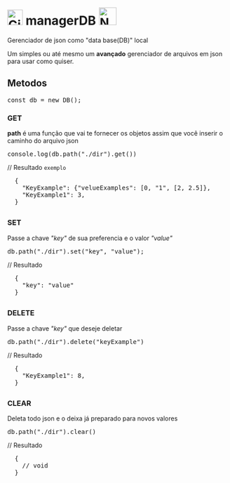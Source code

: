 # [<img src="https://cdn-icons-png.flaticon.com/512/25/25231.png" alt="GitHub" width="35">](https://github.com/dspofu/managerDB) managerDB [<img src="https://upload.wikimedia.org/wikipedia/commons/thumb/d/db/Npm-logo.svg/2560px-Npm-logo.svg.png" alt="NPM" width="40">](https://www.npmjs.com/package/managerDB)
Gerenciador de json como "data base(DB)" local

Um simples ou até mesmo um __avançado__ gerenciador de arquivos em json para usar como quiser.

## Metodos
<pre>const db = new DB();</pre>
### GET

__path__ é uma função que vai te fornecer os objetos assim que você inserir o caminho do arquivo json

<pre>console.log(db.path("./dir").get())</pre>
// Resultado `exemplo`
<pre>
  {
    "KeyExample": {"velueExamples": [0, "1", [2, 2.5]},
    "KeyExample1": 3,
  }
</pre>
## 
### SET

Passe a chave *"key"* de sua preferencia e o valor *"value"*

<pre>db.path("./dir").set("key", "value");</pre>
// Resultado
<pre>
  {
    "key": "value"
  }</pre>

## 

### DELETE

Passe a chave *"key"* que deseje deletar

<pre>db.path("./dir").delete("keyExample")</pre>
// Resultado
<pre>
  {
    "KeyExample1": 8,
  }
</pre>
## 

### CLEAR

Deleta todo json e o deixa já preparado para novos valores

<pre>db.path("./dir").clear()</pre>
// Resultado
<pre>
  {
    // void
  }
</pre>
